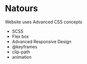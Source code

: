 # Natours

Website uses Advanced CSS concepts

- SCSS
- Flex box
- Advanced Responsive Design
- @keyframes
- clip-path
- animation
